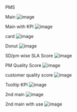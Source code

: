 PMS


Main
![image](https://github.com/user-attachments/assets/5b56d353-7c5e-463e-b97d-f5deb41d2950)

Main with KPI
![image](https://github.com/user-attachments/assets/17cbc72e-71e2-4bad-8fbc-de4867f0c208)

card
![image](https://github.com/user-attachments/assets/c6cfa177-b812-4db1-ad4c-341c78a2507c)

Donut
![image](https://github.com/user-attachments/assets/c763838f-551f-4d28-843b-936a14e8c6c8)

SD/pm wise SLA Score
![image](https://github.com/user-attachments/assets/d21501a6-0f74-4570-a90b-56b6cef139c2)

PM Quality Score
![image](https://github.com/user-attachments/assets/049ab95f-ac4d-40cf-a9e0-7f3d69872800)

customer quality score
![image](https://github.com/user-attachments/assets/3619573e-8467-4d48-8061-c313e3e421dd)

Tooltip KPI
![image](https://github.com/user-attachments/assets/543d287e-78ac-429b-8d88-34bd7425da94)


2nd main
![image](https://github.com/user-attachments/assets/f223413e-0bbd-491d-8449-729b06d1aef2)

2nd main with use
![image](https://github.com/user-attachments/assets/cbfb745e-07a3-4849-ae73-347d3ebd1e7d)
